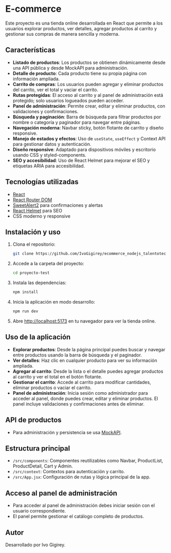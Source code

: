 # E-commerce

Este proyecto es una tienda online desarrollada en React que permite a los usuarios explorar productos, ver detalles, agregar productos al carrito y gestionar sus compras de manera sencilla y moderna.

## Características

- **Listado de productos**: Los productos se obtienen dinámicamente desde una API pública y desde MockAPI para administración.
- **Detalle de producto**: Cada producto tiene su propia página con información ampliada.
- **Carrito de compras**: Los usuarios pueden agregar y eliminar productos del carrito, ver el total y vaciar el carrito.
- **Rutas protegidas**: El acceso al carrito y al panel de administración está protegido; solo usuarios logueados pueden acceder.
- **Panel de administración**: Permite crear, editar y eliminar productos, con validaciones y confirmaciones.
- **Búsqueda y paginación**: Barra de búsqueda para filtrar productos por nombre o categoría y paginador para navegar entre páginas.
- **Navegación moderna**: Navbar sticky, botón flotante de carrito y diseño responsive.
- **Manejo de estados y efectos**: Uso de `useState`, `useEffect` y Context API para gestionar datos y autenticación.
- **Diseño responsive**: Adaptado para dispositivos móviles y escritorio usando CSS y styled-components.
- **SEO y accesibilidad**: Uso de React Helmet para mejorar el SEO y etiquetas ARIA para accesibilidad.

## Tecnologías utilizadas

- [React](https://reactjs.org/)
- [React Router DOM](https://reactrouter.com/)
- [SweetAlert2](https://sweetalert2.github.io/) para confirmaciones y alertas
- [React Helmet](https://github.com/nfl/react-helmet) para SEO
- CSS moderno y responsive

## Instalación y uso

1. Clona el repositorio:
   ```sh
   git clone https://github.com/IvoGigirey/ecommerce_nodejs_talentotech/tree/main/proyecto-test
   ```
2. Accede a la carpeta del proyecto:
   ```sh
   cd proyecto-test
   ```
3. Instala las dependencias:
   ```sh
   npm install
   ```
4. Inicia la aplicación en modo desarrollo:
   ```sh
   npm run dev
   ```
5. Abre [http://localhost:5173](http://localhost:5173) en tu navegador para ver la tienda online.

## Uso de la aplicación

- **Explorar productos**: Desde la página principal puedes buscar y navegar entre productos usando la barra de búsqueda y el paginador.
- **Ver detalles**: Haz clic en cualquier producto para ver su información ampliada.
- **Agregar al carrito**: Desde la lista o el detalle puedes agregar productos al carrito y ver el total en el botón flotante.
- **Gestionar el carrito**: Accede al carrito para modificar cantidades, eliminar productos o vaciar el carrito.
- **Panel de administración**: Inicia sesión como administrador para acceder al panel, donde puedes crear, editar y eliminar productos. El panel incluye validaciones y confirmaciones antes de eliminar.

## API de productos

- Para administración y persistencia se usa [MockAPI](https://mockapi.io/).

## Estructura principal

- `/src/components`: Componentes reutilizables como Navbar, ProductList, ProductDetail, Cart y Admin.
- `/src/context`: Contextos para autenticación y carrito.
- `/src/App.jsx`: Configuración de rutas y lógica principal de la app.

## Acceso al panel de administración

- Para acceder al panel de administración debes iniciar sesión con el usuario correspondiente.
- El panel permite gestionar el catálogo completo de productos.

## Autor

Desarrollado por Ivo Gigirey.

